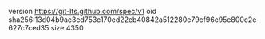 version https://git-lfs.github.com/spec/v1
oid sha256:13d04b9ac3ed753c170ed22eb40842a512280e79cf96c95e800c2e627c7ced35
size 4350
